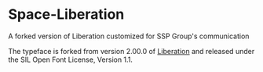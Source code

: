 # Space-Liberation
A forked version of Liberation customized for SSP Group's communication

The typeface is forked from version 2.00.0 of <a href="https://fedorahosted.org/liberation-fonts/">Liberation</a> and released under the SIL Open Font License, Version 1.1.
